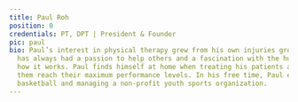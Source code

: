```yaml
---
title: Paul Roh
position: 0
credentials: PT, DPT | President & Founder
pic: paul
bio: Paul’s interest in physical therapy grew from his own injuries growing up. He
  has always had a passion to help others and a fascination with the human body and
  how it works. Paul finds himself at home when treating his patients and enjoys helping
  them reach their maximum performance levels. In his free time, Paul enjoys playing
  basketball and managing a non-profit youth sports organization.
---
```


